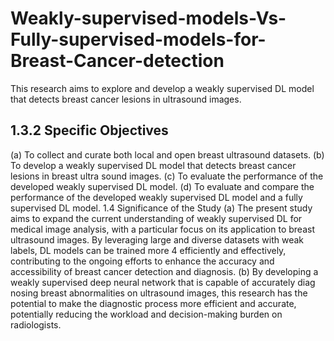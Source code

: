 # Weakly-supervised-models-Vs-Fully-supervised-models-for-Breast-Cancer-detection

This research aims to explore and develop a weakly supervised DL model that detects breast cancer
 lesions in ultrasound images.
 ## 1.3.2 Specific Objectives
 (a) To collect and curate both local and open breast ultrasound datasets.
 (b) To develop a weakly supervised DL model that detects breast cancer lesions in breast ultra
sound images.
 (c) To evaluate the performance of the developed weakly supervised DL model.
 (d) To evaluate and compare the performance of the developed weakly supervised DL model and
 a fully supervised DL model.
 1.4 Significance of the Study
 (a) The present study aims to expand the current understanding of weakly supervised DL for
 medical image analysis, with a particular focus on its application to breast ultrasound images.
 By leveraging large and diverse datasets with weak labels, DL models can be trained more
 4
efficiently and effectively, contributing to the ongoing efforts to enhance the accuracy and
 accessibility of breast cancer detection and diagnosis.
 (b) By developing a weakly supervised deep neural network that is capable of accurately diag
nosing breast abnormalities on ultrasound images, this research has the potential to make
 the diagnostic process more efficient and accurate, potentially reducing the workload and
 decision-making burden on radiologists.


